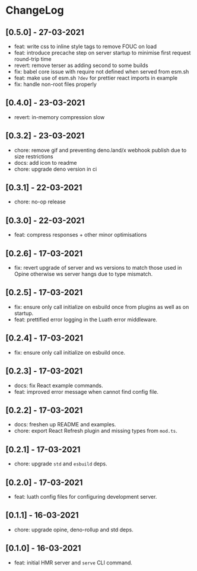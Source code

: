 # ChangeLog

## [0.5.0] - 27-03-2021

- feat: write css to inline style tags to remove FOUC on load
- feat: introduce precache step on server startup to minimise first request round-trip time
- revert: remove terser as adding second to some builds
- fix: babel core issue with require not defined when served from esm.sh
- feat: make use of esm.sh `?dev` for prettier react imports in example
- fix: handle non-root files properly

## [0.4.0] - 23-03-2021

- revert: in-memory compression slow

## [0.3.2] - 23-03-2021

- chore: remove gif and preventing deno.land/x webhook publish due to size restrictions
- docs: add icon to readme
- chore: upgrade deno version in ci

## [0.3.1] - 22-03-2021

- chore: no-op release

## [0.3.0] - 22-03-2021

- feat: compress responses + other minor optimisations

## [0.2.6] - 17-03-2021

- fix: revert upgrade of server and ws versions to match those used in Opine otherwise ws server hangs due to type mismatch.

## [0.2.5] - 17-03-2021

- fix: ensure only call initialize on esbuild once from plugins as well as on startup.
- feat: prettified error logging in the Luath error middleware.

## [0.2.4] - 17-03-2021

- fix: ensure only call initialize on esbuild once.

## [0.2.3] - 17-03-2021

- docs: fix React example commands.
- feat: improved error message when cannot find config file.

## [0.2.2] - 17-03-2021

- docs: freshen up README and examples.
- chore: export React Refresh plugin and missing types from `mod.ts`.

## [0.2.1] - 17-03-2021

- chore: upgrade `std` and `esbuild` deps.

## [0.2.0] - 17-03-2021

- feat: luath config files for configuring development server.

## [0.1.1] - 16-03-2021

- chore: upgrade opine, deno-rollup and std deps.

## [0.1.0] - 16-03-2021

- feat: initial HMR server and `serve` CLI command.
